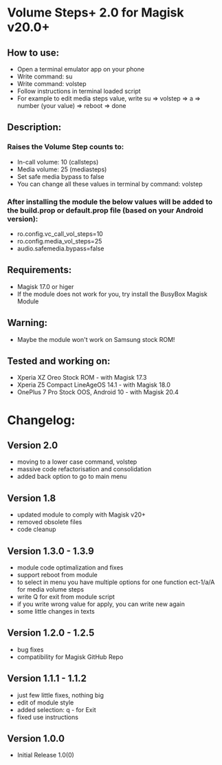 # Volume Steps+ 2.0 for Magisk v20.0+

## How to use:
- Open a terminal emulator app on your phone
- Write command: su
- Write command: volstep 
- Follow instructions in terminal loaded script
- For example to edit media steps value, write su => volstep => a => number (your value) => reboot => done

## Description:
### Raises the Volume Step counts to:
- In-call volume:	10 (callsteps) 
- Media volume:		25 (mediasteps)
- Set safe media bypass to false 
- You can change all these values in terminal by command: volstep

### After installing the module the below values will be added to the build.prop or default.prop file (based on your Android version):
- ro.config.vc_call_vol_steps=10
- ro.config.media_vol_steps=25
- audio.safemedia.bypass=false

## Requirements:
- Magisk 17.0 or higer
- If the module does not work for you, try install the BusyBox Magisk Module

## Warning:
- Maybe the module won't work on Samsung stock ROM!

## Tested and working on:
- Xperia XZ Oreo Stock ROM - with Magisk 17.3
- Xperia Z5 Compact LineAgeOS 14.1 - with Magisk 18.0
- OnePlus 7 Pro Stock OOS, Android 10 - with Magisk 20.4

# Changelog:
## Version 2.0
  - moving to a lower case command, volstep
  - massive code refactorisation and consolidation
  - added back option to go to main menu

## Version 1.8
  - updated module to comply with Magisk v20+
  - removed obsolete files
  - code cleanup

## Version 1.3.0 - 1.3.9
  - module code optimalization and fixes
  - support reboot from module
  - to select in menu you have multiple options for one function ect-1/a/A for media volume steps
  - write Q for exit from module script
  - if you write wrong value for apply, you can write new again
  - some little changes in texts

## Version 1.2.0 - 1.2.5
  - bug fixes
  - compatibility for Magisk GitHub Repo

## Version 1.1.1 - 1.1.2
  - just few little fixes, nothing big
  - edit of module style
  - added selection: q - for Exit
  - fixed use instructions

## Version 1.0.0
  - Initial Release 1.0(0)
